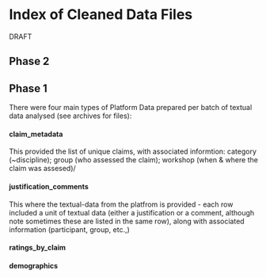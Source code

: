 # Index of Cleaned Data Files 

DRAFT

## Phase 2

## Phase 1
There were four main types of Platform Data prepared per batch of textual data analysed (see archives for files): 
#### claim_metadata
This provided the list of unique claims, with associated informtion: 
category (~discipline); group (who assessed the claim); workshop (when & where the claim was assesed)/   
#### justification_comments
This where the textual-data from the platfrom is provided - each row included a unit of textual data 
(either a justification or a comment, although note sometimes these are listed in the same row), 
along with associated information (participant, group, etc.,) 
#### ratings_by_claim
#### demographics 
